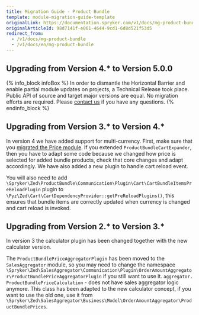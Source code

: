 ```yaml
---
title: Migration Guide - Product Bundle
template: module-migration-guide-template
originalLink: https://documentation.spryker.com/v1/docs/mg-product-bundle
originalArticleId: 98d7141f-e061-4644-9cd1-6d8d521f53d5
redirect_from:
  - /v1/docs/mg-product-bundle
  - /v1/docs/en/mg-product-bundle
---
```


## Upgrading from Version 4.* to Version 5.0.0
{% info_block infoBox %}
In order to dismantle the Horizontal Barrier and enable partial module updates on projects, a Technical Release took place. Public API of source and target major versions are equal. No migration efforts are required. Please [contact us](https://spryker.com/en/support/) if you have any questions.
{% endinfo_block %}

## Upgrading from Version 3.* to Version 4.*

In version 4 we have added support for multi-currency. First, make sure that you [migrated the Price module](/docs/scos/dev/module-migration-guides/{{page.version}}/migration-guide-price.html). If you extended `ProductBundleCartExpander`, then you have to adapt some code because we changed how price is selected for added bundle products, check that core changes and adapt accordingly. We have also added a new plugin to handle cart reload event.

You will also need to add `\Spryker\Zed\ProductBundle\Communication\Plugin\Cart\CartBundleItemsPreReloadPlugin` plugin to `\Pyz\Zed\Cart\CartDependencyProvider::getPreReloadPlugins()`, this ensures that bundle items are correctly updated when currency is changed and cart reload is invoked.

## Upgrading from Version 2.* to Version 3.*

In version 3 the calculator plugin has been changed together with the new calculator version.

The `ProductBundlePriceAggregatorPlugin` has been moved to the `SalesAggregator` module, so you may need to change the namespace `\Spryker\Zed\SalesAggregator\Communication\Plugin\OrderAmountAggregator\ProductBundlePriceAggregatorPlugin` if you still want to use it.
`aggregator. ProductBundlePriceCalculation` - does not have sales aggregator logic anymore. This class has been adapted to the new calculator concept, if you want to use the old one, use it from `\Spryker\Zed\SalesAggregator\Business\Model\OrderAmountAggregator\ProductBundlePrices`.
 
<!--Last review date: Nov 23, 2017 by Aurimas Ličkus -->
